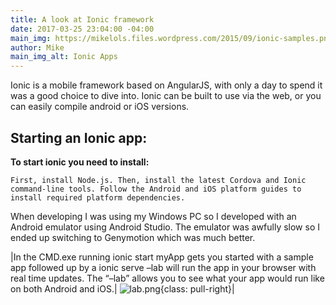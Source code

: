 ```yaml
---
title: A look at Ionic framework
date: 2017-03-25 23:04:00 -04:00
main_img: https://mikelols.files.wordpress.com/2015/09/ionic-samples.png
author: Mike
main_img_alt: Ionic Apps
---
```


Ionic is a mobile framework based on AngularJS, with only a day to spend it was a good choice to dive into. Ionic can be built to use via the web, or you can easily compile android or iOS versions.

## Starting an Ionic app:

**To start ionic you need to install:**

    First, install Node.js. Then, install the latest Cordova and Ionic command-line tools. Follow the Android and iOS platform guides to install required platform dependencies.

When developing I was using my Windows PC so I developed with an Android emulator using Android Studio. The emulator was awfully slow so I ended up switching to Genymotion which was much better.

|In the CMD.exe running ionic start myApp gets you started with a sample app followed up by a ionic serve –lab will run the app in your browser with real time updates. The “–lab” allows you to see what your app would run like on both Android and iOS.| ![lab.png](/uploads/lab.png){class: pull-right}|